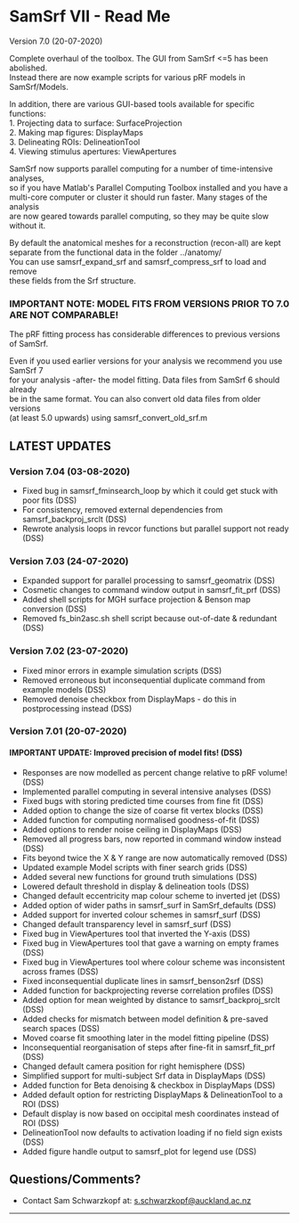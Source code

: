 # SamSrf VII - Read Me
Version 7.0 (20-07-2020)

Complete overhaul of the toolbox. The GUI from SamSrf <=5 has been abolished.  
Instead there are now example scripts for various pRF models in SamSrf/Models.  

In addition, there are various GUI-based tools available for specific functions:  
    1. Projecting data to surface:  SurfaceProjection  
    2. Making map figures:          DisplayMaps  
    3. Delineating ROIs:            DelineationTool  
    4. Viewing stimulus apertures:  ViewApertures

SamSrf now supports parallel computing for a number of time-intensive analyses,  
so if you have Matlab's Parallel Computing Toolbox installed and you have a  
multi-core computer or cluster it should run faster. Many stages of the analysis  
are now geared towards parallel computing, so they may be quite slow without it.  

By default the anatomical meshes for a reconstruction (recon-all) are kept  
separate from the functional data in the folder ../anatomy/  
You can use samsrf_expand_srf and samsrf_compress_srf to load and remove  
these fields from the Srf structure.  

### IMPORTANT NOTE: MODEL FITS FROM VERSIONS PRIOR TO 7.0 ARE NOT COMPARABLE!  
The pRF fitting process has considerable differences to previous versions of SamSrf.  

Even if you used earlier versions for your analysis we recommend you use SamSrf 7  
for your analysis -after- the model fitting. Data files from SamSrf 6 should already  
be in the same format. You can also convert old data files from older versions  
(at least 5.0 upwards) using samsrf_convert_old_srf.m   

## LATEST UPDATES 

### Version 7.04 (03-08-2020)  
- Fixed bug in samsrf_fminsearch_loop by which it could get stuck with poor fits (DSS)  
- For consistency, removed external dependencies from samsrf_backproj_srclt (DSS)  
- Rewrote analysis loops in revcor functions but parallel support not ready (DSS)  

### Version 7.03 (24-07-2020)  
- Expanded support for parallel processing to samsrf_geomatrix (DSS)  
- Cosmetic changes to command window output in samsrf_fit_prf (DSS)  
- Added shell scripts for MGH surface projection & Benson map conversion (DSS)  
- Removed fs_bin2asc.sh shell script because out-of-date & redundant (DSS)  

### Version 7.02 (23-07-2020)  
- Fixed minor errors in example simulation scripts (DSS)  
- Removed erroneous but inconsequential duplicate command from example models (DSS)  
- Removed denoise checkbox from DisplayMaps - do this in postprocessing instead (DSS)  

### Version 7.01 (20-07-2020)  
#### IMPORTANT UPDATE: Improved precision of model fits! (DSS)  
- Responses are now modelled as percent change relative to pRF volume! (DSS)  
- Implemented parallel computing in several intensive analyses (DSS)  
- Fixed bugs with storing predicted time courses from fine fit (DSS)  
- Added option to change the size of coarse fit vertex blocks (DSS)  
- Added function for computing normalised goodness-of-fit (DSS)  
- Added options to render noise ceiling in DisplayMaps (DSS)  
- Removed all progress bars, now reported in command window instead (DSS)  
- Fits beyond twice the X & Y range are now automatically removed (DSS)  
- Updated example Model scripts with finer search grids (DSS)  
- Added several new functions for ground truth simulations (DSS)  
- Lowered default threshold in display & delineation tools (DSS)  
- Changed default eccentricity map colour scheme to inverted jet (DSS)  
- Added option of wider paths in samsrf_surf in SamSrf_defaults (DSS)  
- Added support for inverted colour schemes in samsrf_surf (DSS)  
- Changed default transparency level in samsrf_surf (DSS)  
- Fixed bug in ViewApertures tool that inverted the Y-axis (DSS)  
- Fixed bug in ViewApertures tool that gave a warning on empty frames (DSS)  
- Fixed bug in ViewApertures tool where colour scheme was inconsistent across frames (DSS)  
- Fixed inconsequential duplicate lines in samsrf_benson2srf (DSS)  
- Added function for backprojecting reverse correlation profiles (DSS)  
- Added option for mean weighted by distance to samsrf_backproj_srclt (DSS)  
- Added checks for mismatch between model definition & pre-saved search spaces (DSS)  
- Moved coarse fit smoothing later in the model fitting pipeline (DSS)  
- Inconsequential reorganisation of steps after fine-fit in samsrf_fit_prf (DSS)  
- Changed default camera position for right hemisphere (DSS)  
- Simplified support for multi-subject Srf data in DisplayMaps (DSS)  
- Added function for Beta denoising & checkbox in DisplayMaps (DSS)  
- Added default option for restricting DisplayMaps & DelineationTool to a ROI (DSS)  
- Default display is now based on occipital mesh coordinates instead of ROI (DSS)  
- DelineationTool now defaults to activation loading if no field sign exists (DSS)  
- Added figure handle output to samsrf_plot for legend use (DSS)   

## Questions/Comments?
* Contact Sam Schwarzkopf at: s.schwarzkopf@auckland.ac.nz

------
